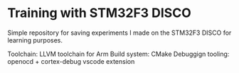 # Training with STM32F3 DISCO

Simple repository for saving experiments I made on the STM32F3 DISCO for learning purposes.

Toolchain: LLVM toolchain for Arm
Build system: CMake
Debuggign tooling: openocd + cortex-debug vscode extension